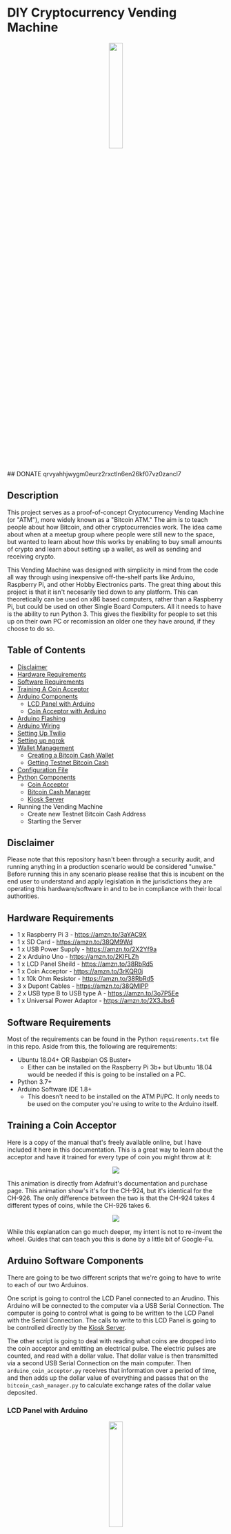 # DIY Cryptocurrency Vending Machine

<p align="center">
<img src="/media/gumball_machine.jpg" width="25%" height="25%">
</p>
## DONATE 
qrvyahhjwygm0eurz2rxctln6en26kf07vz0zancl7

## Description
This project serves as a proof-of-concept Cryptocurrency Vending Machine (or "ATM"), more widely known as a "Bitcoin ATM." The aim is to teach people about how Bitcoin, and other cryptocurrencies work.  The idea came about when at a meetup group where people were still new to the space, but wanted to learn about how this works by enabling to buy small amounts of crypto and learn about setting up a wallet, as well as sending and receiving crypto.

This Vending Machine was designed with simplicity in mind from the code all way through using inexpensive off-the-shelf parts like Arduino, Raspberry Pi, and other Hobby Electronics parts. The great thing about this project is that it isn't necesarily tied down to any platform.  This can theoretically can be used on x86 based computers, rather than a Raspberry Pi, but could be used on other Single Board Computers. All it needs to have is the ability to run Python 3.  This gives the flexibility for people to set this up on their own PC or recomission an older one they have around, if they choose to do so.

## Table of Contents
* [Disclaimer](#disclaimer)
* [Hardware Requirements](#hardware-requirements)
* [Software Requirements](#software-requirements)
* [Training A Coin Acceptor](#training-a-coin-acceptor)
* [Arduino Components](#arduino-software-components)
  * [LCD Panel with Arduino](#lcd-panel-with-arduino)
  * [Coin Acceptor with Arduino](#coin-acceptor-with-arduino)
* [Arduino Flashing](#arduino-flashing)
* [Arduino Wiring](#arduino-wiring)
* [Setting Up Twilio](#setting-up-twilio)
* [Setting up ngrok](#setting-up-ngrok)
* [Wallet Management](#wallet-management)
  * [Creating a Bitcoin Cash Wallet](#creating-a-bitcoin-cash-wallet)
  * [Getting Testnet Bitcoin Cash](#getting-testnet-bitcoin-cash)
* [Configuration File](#configuration-file)
* [Python Components](#python-components)
  * [Coin Acceptor](#coin-acceptor)
  * [Bitcoin Cash Manager](#bitcoin-cash-manager)
  * [Kiosk Server](#kiosk-server)
* Running the Vending Machine
  * Create new Testnet Bitcoin Cash Address
  * Starting the Server

## Disclaimer
Please note that this repository hasn't been through a security audit, and running anything in a production scenario would be considered "unwise."  Before running this in any scenario please realise that this is incubent on the end user to understand and apply legislation in the jurisdictions they are operating this hardware/software in and to be in compliance with their local authorities.

## Hardware Requirements
- 1 x Raspberry Pi 3 - https://amzn.to/3aYAC9X
- 1 x SD Card - https://amzn.to/38QM9Wd
- 1 x USB Power Supply - https://amzn.to/2X2Yf9a
- 2 x Arduino Uno - https://amzn.to/2KIFLZh
- 1 x LCD Panel Sheild - https://amzn.to/38RbRd5
- 1 x Coin Acceptor - https://amzn.to/3rKQR0j
- 1 x 10k Ohm Resistor - https://amzn.to/38RbRd5
- 3 x Dupont Cables - https://amzn.to/38QMIPP
- 2 x USB type B to USB type A - https://amzn.to/3o7P5Ee
- 1 x Universal Power Adaptor - https://amzn.to/2X3Jbs6

## Software Requirements
Most of the requirements can be found in the Python `requirements.txt` file in this repo.  Aside from this, the following are requirements:
* Ubuntu 18.04+ OR Rasbpian OS Buster+
  * Either can be installed on the Raspberry Pi 3b+ but Ubuntu 18.04 would be needed if this is going to be installed on a PC.
* Python 3.7+
* Arduino Software IDE 1.8+
  * This doesn't need to be installed on the ATM Pi/PC. It only needs to be used on the computer you're using to write to the Arduino itself.

## Training a Coin Acceptor
Here is a copy of the manual that's freely available online, but I have included it here in this documentation.  This is a great way to learn about the acceptor and have it trained for every type of coin you might throw at it:
<p align="center">
<img src="/media/ch-926-instructions.jpg">
</p>
This animation is directly from Adafruit's documentation and purchase page. This animation show's it's for the CH-924, but it's identical for the CH-926. The only difference between the two is that the CH-924 takes 4 different types of coins, while the CH-926 takes 6.
<p align="center">
<img src="/media/coin-programming.gif">
</p>
While this explanation can go much deeper, my intent is not to re-invent the wheel. Guides that can teach you this is done by a little bit of Google-Fu.

## Arduino Software Components
There are going to be two different scripts that we're going to have to write to each of our two Arduinos.  

One script is going to control the LCD Panel connected to an Arudino.  This Arduino will be connected to the computer via a USB Serial Connection.  The computer is going to control what is going to be written to the LCD Panel with the Serial Connection. The calls to write to this LCD Panel is going to be controlled directly by the [Kiosk Server](#kiosk-server).

The other script is going to deal with reading what coins are dropped into the coin acceptor and emitting an electrical pulse. The electric pulses are counted, and read with a dollar value.  That dollar value is then transmitted via a second USB Serial Connection on the main computer.  Then `arduino_coin_acceptor.py` receives that information over a period of time, and then adds up the dollar value of everything and passes that on the `bitcoin_cash_manager.py` to calculate exchange rates of the dollar value deposited.

### LCD Panel with Arduino

<p align="center">
<img src="/media/lcd_screen.png" width="25%" height="25%">
</p>

This is a fairly common 16x2 character LCD shield for Arduino, that's made by many numbers of different manufacturers for relatively cheap.  This will be hooked up to an Arduino that will communicate via serial port, and will also receive commands via serial port to display text on-the-fly as commands are sent through the `kiosk_server.py` program.  `write_to_lcd_from_serial.ino` is not written by myself, it is widely available and created by Mark Bramwell all the way back in 2010.

### Coin Acceptor with Arduino
The sensors in this coin acceptor use the thickness, diameter and fall time of the coins to identify them and it's fully programmable so you're not limited to any particular type of currency. Simply use the buttons and 7-segment display on the side of the unit to select a coin profile, insert a bunch of coin samples and you're good to go! After you've programmed the coin profiles, the coin acceptor will recognize them and report when each type is inserted, rejecting other coins.  The output is reported by a number of electrical pulses that are linked to each type of coin programmed.

These electrical pulses will be received by an arduino (with `coin_acceptor.ino`) - and interpreted by `coin_acceptor_arduino.py`. `coin_acceptor.ino` currently is setup to read $2, $1, 25¢, and 10¢ Canadian coins.  Each coin gives off a certain number of pulses:

```
switch (newCoinInserted) {
  case 3:   
    Serial.println("2");
    newCoinInserted = 0;   
    break;
  case 6:   
    Serial.println("1");
    newCoinInserted = 0;   
    break;
  case 9:   
    Serial.println("0.25");
    newCoinInserted = 0;   
    break;
  case 12:   
    Serial.println("0.10");
    newCoinInserted = 0;   
    break;
```
The timing may have to be adjusted to get the most accurate readings from the coin acceptor.  When the coins are dropped in, it will communicate this information over serial port to the computer/raspberry pi.

## Arduino Flashing
1. To program the Arduino board you need the Arduino environment. Download Arduino from arduino.cc
2. Connect the first board
3. The power LED should go on.
4. Upload each program
5. Push the reset button on the board then click the Upload button in the IDE. Wait a few seconds. If successful, the message "Done uploading." will appear in the status bar.

## Arduino Wiring
This is a quick diagram of how the coin acceptor is wired up directly to one of the Arduinos. If you you hold the coin acceptor upside-right the order in which the wires appear will appear in the correct order.  This is what  it will look like when you face the Arduino, facing up, with the USB port pointing to the right.
<p align="center">
<img src="/media/arduino_coinacceptor.png" width="75%" height="75%">
</p>

## Setting up Twilio
Twilio allows software developers to programmatically make and receive phone calls, send and receive text messages, and perform other communication functions using its web service APIs.

1. Create Free/Paid Account: www.twilio.com/referral/Dm61NZ
2. Create a DID phone number: https://www.twilio.com/docs/phone-numbers
3. Create API Access Tokens: https://www.twilio.com/docs/iam/access-tokens

## Setting up ngrok
ngrok is a tool that creates a secure tunnel on your local machine along with a public URL you can use for browsing your local site. This will be used to help us communicate with the Twilio service to initiate and finish transaction.s When ngrok is running, it listens on the same port that you're local web server is running on and proxies external requests to your local machine.  You will need to sign up for a free account to use ngrok.

1. Unzip ngrok from a terminal with the following command.
```
unzip /path/to/ngrok.zip
```
2. In the ngrok settings, you will be able to get your authorization token.  Running this command will add your authtoken to your ngrok.yml file. Connecting an account will list your open tunnels in the dashboard, give you longer tunnel timeouts, and more. Visit the dashboard to get your auth token.
```
./ngrok authtoken <your_auth_token>
```
3. Start an HTTP tunnel on port 5000, run this next:
Read the documentation to get more ideas on how to use ngrok.
```
./ngrok http 5000
```

https://www.twilio.com/docs/usage/tutorials/how-to-set-up-your-python-and-flask-development-environment#install-ngrok

## Wallet Management

### Creating a Bitcoin Cash Wallet

Before getting some Testnet Bitcoin Cash, we'll need to get ourselves a mobile wallet.  The first Testnet Wallet will be a mobile one.  The easiest way to set one up is with BitPay's wallet.  We'll be using this one because it's available on Android and iOS.  It's also easily setup through their support pages:

* https://bitpay.com/wallet/
* https://support.bitpay.com/hc/en-us/articles/360015463612-How-to-Create-a-Testnet-Wallet

Now that we have the mobile wallet setup to receive Test BCH, we'll need to set up the wallet that will be on the ATM.  To start, we'll need to fire up a python 3 console by typing `python3` into the Linux terminal.

```
>>> from bitcash import PrivateKeyTestnet
>>> key = PrivateKeyTestnet()
```
The first thing we'll do once we're in the Python3 import the libraries needed to create a new address.  Then we will define the `key` variable.
```
>>> key.address
'bchtest:qq24s5vinyj1g7nfgm8fvj346ad7hcujjd4ck8kdg7'
```
The next thing we'll do is call the `address()` property to get the public BCH test address.  Once this is entered, you'll see some output as above, giving you the Bitcoin Cash address. Save this address somewhere, because we'll need it when we go to get some Testnet BCH.

```
>>> key.to_wif()
'xSAkj43tAk9k2Sk1Ak4JAtR1sakiSODqdkrAkWsQ9A9K7ALEA8kW'
```
The next thing we'll need for this address is to get the private key for the address we just created. This will be needed when we create transactions to be sent from the ATM to your mobile wallet. This private key will be needed as well when we setup our `config.ini` file.

### Getting Testnet Bitcoin Cash

Since this hasn't been made to work on mainnet, it's using testnet Bitcoin Cash. You could get yourself some testnet BCH through various methods like mining - however, the quickest way would be through a faucet that gives you some free testnet BCH for testing your applications!  Check out some of these great links to get started:

* https://developer.bitcoin.com/faucet/
* https://faucet.fullstack.cash/
* https://testnet-faucet.electroncash.de/
* https://testnet.help/en

When you're asked for your addres, make sure you put in your address that was created when you entered `key.address` in the previous step.

## Configuration File
The configuration file, `config.ini` has been setup to make this easy for everyone to get up and running with this repository. It's divided up into 3 different sections that require some configuration and your input.

```
[TWILIO]
account_sid = <account_sid>
auth_token = <auth_token>
```
The first section is for connecting and interacting with Twilio's API.  This will require the Account SID and the API authentication token. If there's any issues in finding this information, this guide is quite helpful: https://www.comm100.com/livechat/knowledgebase/where-do-i-find-the-twilio-account-sid-auth-token-and-phone-number-sid.html

```
[CONNECTIONS]
lcd_panel = /dev/ttyACM0
coin_acceptor = /dev/ttyUSB0
```
Under this section, the serial communication between the two Arduinos and the Flask server.  Typically on a Raspberry Pi, the Arduino can look like `/dev/ttyACM`.  If this is going to be running on a x86-based computer, the Arduino can be found under `/dev/ttyUSB`.  If you're having trouble locating them, take a look under your Arduino IDE and they'll be found there when you flash the devices. 

If this is being ran in a headless state and there's no access to a GUI and the Arduino IDE - the Arduino's can be found by using `dmesg`. If you're still having trouble finding it, you can unplug and plug back in the Arduino while running `dmesg | tail -f` - and it should show the correct port.

```
[CRYPTOWALLET]
wallet_address = <address_here>
wallet_privkey = <private_key>
```
With the CryptoWallet section - this is where you'll be setting up the information regarding the wallet, so when they machine is used, it can interact with the blockchain. The address we created in the python command prompt (and the private key) can be put here.

## Python Components
Please make sure to review the description and code of each component for this project. The only component that is actualy "ran" is the Kiosk Server and the other two components' functions are merely imported into it to be used.

The reason these are not included as part of the Kiosk Server component is to be able to test these components outside of the kiosk server it self, to speed up development, as well as to provide support for multiple different coins in the future.

### Coin Acceptor
`coin_acceptor_arduino.py` is the python interface between the Arduino that's wired to the coin acceptor.  It's main functions is to receive input from each coin inserted via serial port for a period of time (in seconds).  After it accepts each coin, it then tallies up the amount of coins accepted over that period of time. From there, this information can be processed by `bitcoin_cash_manager.py` to calculate the exchange rate and send the Bitcoin Cash to the proper address.

### Bitcoin Cash Manager
`bitcoin_cash_manager.py` contains the 3 core functions needed to make transactions work correctly with the kiosk server. The main functions are:
- calculate the current exchange rate from BCH to CAD
- verify that the address submitted is correct (so that the transcation can be sucessful)
- send BCH from the local wallet to the submitted BCH address

### Kiosk Server
`kiosk_server.py` is the main component that runs, which inherits functions directly from `coin_acceptor.py` and `bitcoin_cash_manager.py`. It uses serial communication to show information on the Arduino LCD panel, and handles the text message communication via Twilio's APIs all on a simple Flask webserver.

## Running the Vending Machine

### Getting It All Setup

It's time to connect everything together. Pretty sure this is straight-forward for most people to follow.

<p align="center">
<img src="/media/diagram.png" width="75%" height="75%">
</p>


### Starting the Server

** FYI This is still a work in progress and documentation is still being completed **


